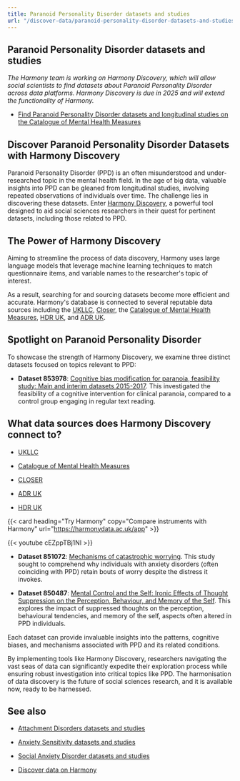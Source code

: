 ```yaml
---
title: Paranoid Personality Disorder datasets and studies
url: "/discover-data/paranoid-personality-disorder-datasets-and-studies"
---
```


## Paranoid Personality Disorder datasets and studies

*The Harmony team is working on Harmony Discovery, which will allow social scientists to find datasets about Paranoid Personality Disorder across data platforms. Harmony Discovery is due in 2025 and will extend the functionality of Harmony.*

* [Find Paranoid Personality Disorder datasets and longitudinal studies on the Catalogue of Mental Health Measures](https://www.cataloguementalhealth.ac.uk/?content=search&query=Topic:paranoid+personality+disorder)

## Discover Paranoid Personality Disorder Datasets with Harmony Discovery

Paranoid Personality Disorder (PPD) is an often misunderstood and under-researched topic in the mental health field. In the age of big data, valuable insights into PPD can be gleaned from longitudinal studies, involving repeated observations of individuals over time. The challenge lies in discovering these datasets. Enter [Harmony Discovery](https://harmony.discovery.ac.uk/), a powerful tool designed to aid social sciences researchers in their quest for pertinent datasets, including those related to PPD.

## The Power of Harmony Discovery

Aiming to streamline the process of data discovery, Harmony uses large language models that leverage machine learning techniques to match questionnaire items, and variable names to the researcher's topic of interest. 

As a result, searching for and sourcing datasets become more efficient and accurate. Harmony's database is connected to several reputable data sources including the [UKLLC](https://explore.ukllc.ac.uk/), [Closer](https://www.closer.ac.uk/), the [Catalogue of Mental Health Measures](https://www.cataloguementalhealth.ac.uk/), [HDR UK](https://www.hdruk.ac.uk/), and [ADR UK](https://www.adruk.org/).

## Spotlight on Paranoid Personality Disorder

To showcase the strength of Harmony Discovery, we examine three distinct datasets focused on topics relevant to PPD:

- **Dataset 853978**: [Cognitive bias modification for paranoia, feasibility study: Main and interim datasets 2015-2017](https://reshare.ukdataservice.ac.uk/853978/). This investigated the feasibility of a cognitive intervention for clinical paranoia, compared to a control group engaging in regular text reading.

## What data sources does Harmony Discovery connect to?

* [UKLLC](https://explore.ukllc.ac.uk)

* [Catalogue of Mental Health Measures](https://www.cataloguementalhealth.ac.uk/)

* [CLOSER](https://closer.ac.uk/)

* [ADR UK](https://www.adruk.org/data-access/data-catalogue/)

* [HDR UK](https://www.healthdatagateway.org/)

{{< card heading="Try Harmony" copy="Compare instruments with Harmony" url="https://harmonydata.ac.uk/app" >}}

{{< youtube cEZppTBj1NI >}}


  
- **Dataset 851072**: [Mechanisms of catastrophic worrying](https://reshare.ukdataservice.ac.uk/851072/). This study sought to comprehend why individuals with anxiety disorders (often coinciding with PPD) retain bouts of worry despite the distress it invokes.
  
- **Dataset 850487**: [Mental Control and the Self: Ironic Effects of Thought Suppression on the Perception, Behaviour, and Memory of the Self](https://reshare.ukdataservice.ac.uk/850487/). This explores the impact of suppressed thoughts on the perception, behavioural tendencies, and memory of the self, aspects often altered in PPD individuals.

Each dataset can provide invaluable insights into the patterns, cognitive biases, and mechanisms associated with PPD and its related conditions.

By implementing tools like Harmony Discovery, researchers navigating the vast seas of data can significantly expedite their exploration process while ensuring robust investigation into critical topics like PPD. The harmonisation of data discovery is the future of social sciences research, and it is available now, ready to be harnessed.

## See also

* [Attachment Disorders datasets and studies](/discover-data/attachment-disorders-datasets-and-studies)

* [Anxiety Sensitivity datasets and studies](/discover-data/anxiety-sensitivity-datasets-and-studies)

* [Social Anxiety Disorder datasets and studies](/discover-data/social-anxiety-disorder-datasets-and-studies)

* [Discover data on Harmony](/discover-data/)